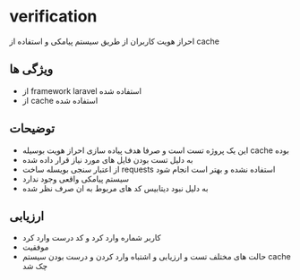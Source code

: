 # verification
احراز هویت کاربران از طریق سیستم پیامکی و استفاده از cache
## ویژگی ها
- از framework laravel استفاده شده
- از cache استفاده شده
## توضیحات
- این یک پروژه تست است و صرفا هدف پیاده سازی احراز هویت بوسیله cache بوده
- به دلیل تست بودن فایل های مورد نیاز قرار داده شده
- از اعتبار سنجی بویسله ساخت requests استفاده نشده و بهتر است انجام شود
- سیستم پیامکی واقعی وجود ندارد
- به دلیل نبود دیتابیس کد های مربوط به ان صرف نظر شده
## ارزیابی
- کاربر شماره وارد کرد و کد درست وارد کرد
- موفقیت
- حالت های مختلف تست و ارزیابی و اشتباه وارد کردن و درست بودن سیستم cache چک شد